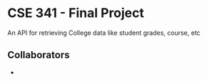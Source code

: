 # CSE 341 - Final Project
An API for retrieving College data like student grades, course, etc

## Collaborators
- 
